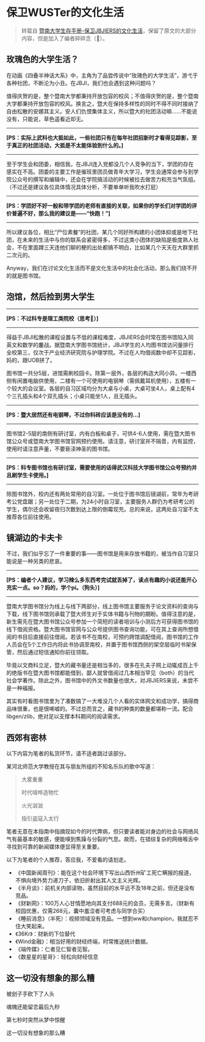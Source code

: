 # 保卫WUSTer的文化生活

> 转载自 [暨南大学生存手册-保卫JBJIERS的文化生活](https://jnu.shuhui.li/culture.html)，保留了原文的大部分内容，但是加入了编者碎碎念（👏）。

## 玫瑰色的大学生活？

在动画《四叠半神话大系》中，主角为了品尝传说中“玫瑰色的大学生活”，游弋于各种社团，不断沦为小丑。在JBJI，我们也会遇到这种问题吗？

值得庆贺的是，整个暨南大学都秉持开放包容的校风；不值得庆贺的是，整个暨南大学都秉持开放包容的校风。换言之，暨大在保持多样性的同时不得不同时接纳了自由松散的安娜其主义。安人们仇恨集体主义，所以暨大的社团活动嘛……不能说没有，只能说，草色遥看近却无。

***

**\[PS：实际上武科也大抵如此，一些社团只有在每年社团招新时才看得见踪影，至于真正的社团活动，大抵是不太能体验到什么的。]**

***

至于学生会和团委，相信我，在JBJI连入党都没几个人竞争的当下，学团的存在感实在不高。团委的主要工作是催班里团员做青年大学习，学生会通常会参与到学院公众号的撰写和编辑中，还会在学院搞活动的时候被拉去做苦力和充当气氛组。（不过还是建议各位具体情况具体分析，不要单单听我吹水打屁）

***

**\[PS：学团好不好一般和带学团的老师有直接的关联，如果你的学长们对学团的评价普遍不好，那么我的建议是——“快跑！”]**

***

所以建议各位，相比“尸位素餐”的社团，某几个同好所构建的小团体抑或是地下社团，在未来的生活中与你的联系会紧密得多，不过这类小团体的缺陷是极度熟人社会，不在里面蹲三天连他们聊的梗的出处都搞不明白，比如某几个天天在大群里抓二次元的。

Anyway，我们在讨论文化生活而不是文化生活中的社会化活动，那么我们绕不开的就是图书馆。

## 泡馆，然后捡到男大学生

***

**\[PS：不过科专是理工类院校（思考🤔）]**

***

得益于JBJI松散的课程设置与不低的课程难度，JBJIERS会时常在图书馆陷入同英文和数学的鏖战。据暨南大学图书馆统计，JBJI学生的人均图书馆访问量排行全校第三，仅次于产业经济研究院与护理学院。不过在人均借阅数中却不见踪影，妈的，跟UOB拼了。

图书馆一共分5层，进馆需刷校园卡。除第一层外，各层的构造大同小异。一楼西侧有闲置电脑供使用，二楼有一个可使用的电钢琴（需佩戴耳机使用），五楼有一个较大的会议室。各层的自习区域均分为大桌与小桌，大桌可坐4人，桌上配有4个三孔插头和4个双孔插头；小桌只能坐1人，且无插头。

***

**\[PS：暨大居然还有电钢琴，不过你科砖应该是没有的...]**

***

图书馆2-5层的南侧有研讨室，内有白板和桌子，可供4-6人使用，需在暨大图书馆公众号或暨南大学图书馆官网预约使用。请注意，研讨室并不隔音，内有监控，使用时请注意声量，不要亵渎神圣的图书馆。

***

**\[PS：科专图书馆也有研讨室，需要使用的话得武汉科技大学图书馆公众号预约并且刷学生卡使用。]**

***

除图书馆外，校内还有两处常用的自习室。一处位于图书馆后镜湖前，常年为考研考公党盘踞；另一处位于二期，为24小时自习室，主要服务人群仍为考研考公的学生，偶尔还会收留夜归次数到达上限的倒霉现充。总的来说，这两处自习室不太推荐各位前往使用。

## 镜湖边的卡夫卡

不过，我们似乎忘了一件重要的事——图书馆是用来存放书籍的，被当作自习室只能说是一种另类的悲哀。

***

**\[PS：编者个人建议，学习辣么多东西考完试就丢掉了，读点有趣的小说还能开心充实一点。so？妈的，学个pi。（狗头）]**

***

暨南大学图书馆分为线上与线下两部分，线上图书馆主要服务于论文资料的查询与下载，线下图书馆则承载了暨大师生对于实体书籍与刊物的期盼。值得注意的是，新生需先在暨大图书馆公众号参加一个简短的读者培训与小测后方可获得图书馆的线下借阅资格。暨大图书馆官网与公众号提供图书查询功能，可在其上查询所想借阅的书目后直接前往借阅。若该书不在南校，可预约跨馆调配借阅，图书馆的工作人员会在5个工作日内将此书协调至南校，并置于图书馆西侧的架空层临时书架保管，然后通过短信通知你前往领取。

毕竟以文商科立足，暨大的藏书量还是相当多的，很多在孔夫子网上动辄成百上千的绝版书在暨大图书馆都能借到，鄙人就曾借阅过几本相当罕见（both）的当代社会学著作。除此之外，图书馆中的外文书数量也很大，对JBJIERS来说，未尝不是一种福报。

其实有时看图书馆里为了凑数搞了一大堆没几个人看的实体网文和成功学，搞得商品味很重，也是很唏嘘的。不过总而言之，藏书的种类的数量都堪称一流。配合libgen/zlib，绝对足以支撑本科期间的阅读需求。

## 西郊有密林

以下内容为笔者的私货环节，请不适者跳过该部分。

某河北师范大学教授在其与朋友所组的不知名乐队的歌中写道：

> 大雾重重
>
> 时代喧哗造物忙
>
> 火光汹汹
>
> 指引盗寇入太行

笔者无意在本指南中指摘现如今的时代弊病，但只要读者能对身边的社会与网络风气有最基本的敏感，便能嗅到焦躁与分裂的气息。故而，在错综复杂的网络喉舌中寻找到可靠的新闻媒体便显得至关重要。

以下为笔者的个人推荐，答应我，不爱看的请划走。

* 《中国新闻周刊》：能在这个社会环境下写出山西忻州矿工死亡瞒报的报道，不惧向境外势力递刀子，依旧折射出其人文主义光辉。
* 《半月谈》：前机关内部读物，虽然目前的水平远不及18年之前，但还是没有竞品。
* 《财新网》：100万人心甘情愿地向其支付688元的会员，无需多言。（财新有校园优惠，仅需268元，囊中羞涩者可考虑与同学合买）
* 《睡前消息》（半死）：视频领域没有竞品。一想到ww和champion，我就忍不住大笑起来。
* 《36Kr》：财新的下位替代
* 《Wind金融》：相当好用的财经终端，时常推送统计数据。
* 《端传媒》：仁者见仁智者见智。
* 《数星星的星哥》：轻松向财经信息

## 这一切没有想象的那么糟

被刽子手砍下了人头

魂魄还能留恋最后九秒

第七秒时突然从梦中惊醒

这一切没有想象的那么糟
